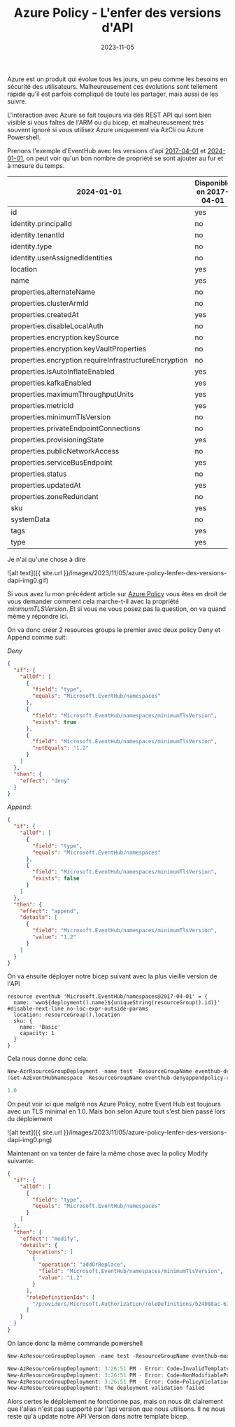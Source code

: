 ﻿---
layout: post
title: Azure Policy - L'enfer des versions d'API
date: 2023-11-05
categories: [ "Azure", "Policy" ]
comments_id: 184 
---

Azure est un produit qui évolue tous les jours, un peu comme les besoins en sécurité des utilisateurs. Malheureusement ces évolutions sont tellement rapide qu'il est parfois compliqué de toute les partager, mais aussi de les suivre.

L'interaction avec Azure se fait toujours via des REST API qui sont bien visible si vous faîtes de l'ARM ou du bicep, et malheureusement très souvent ignoré si vous utilisez Azure uniquement via AzCli ou Azure Powershell.

Prenons l'exemple d'EventHub avec les versions d'api [2017-04-01](https://learn.microsoft.com/en-us/rest/api/eventhub/namespaces/create-or-update?view=rest-eventhub-2017-04-01&tabs=HTTP#definitions&WT.mc_id=AZ-MVP-4039694) et [2024-01-01](https://learn.microsoft.com/en-us/rest/api/eventhub/namespaces/create-or-update?view=rest-eventhub-2024-01-01&tabs=HTTP#definitions&WT.mc_id=AZ-MVP-4039694), on peut voir qu'un bon nombre de propriété se sont ajouter au fur et à mesure du temps.

|2024-01-01|Disponible en 2017-04-01 |
|---|---|
|id|yes|
|identity.principalId|no|
|identity.tenantId|no|
|identity.type|no|
|identity.userAssignedIdentities|no|
|location|yes|
|name|yes|
|properties.alternateName|no|
|properties.clusterArmId|no|
|properties.createdAt|yes|
|properties.disableLocalAuth|no|
|properties.encryption.keySource|no|
|properties.encryption.keyVaultProperties|no|
|properties.encryption.requireInfrastructureEncryption|no|
|properties.isAutoInflateEnabled|yes|
|properties.kafkaEnabled|yes|
|properties.maximumThroughputUnits|yes|
|properties.metricId|yes|
|properties.minimumTlsVersion|no|
|properties.privateEndpointConnections|no|
|properties.provisioningState|yes|
|properties.publicNetworkAccess|no|
|properties.serviceBusEndpoint|yes|
|properties.status|no|
|properties.updatedAt|yes|
|properties.zoneRedundant|no|
|sku|yes|
|systemData|no|
|tags|yes|
|type|yes|

Je n'ai qu'une chose à dire

![alt text]({{ site.url }}/images/2023/11/05/azure-policy-lenfer-des-versions-dapi-img0.gif)

Si vous avez lu mon précédent article sur [Azure Policy](https://woivre.fr/blog/2023/10/azure-policy-un-outil-puissant-pour-votre-gouvernance-seulement-si-on-lutilise-bien) vous êtes en droit de vous demander comment cela marche-t-il avec la propriété *minimumTLSVersion*. Et si vous ne vous posez pas la question, on va quand même y répondre ici.

On va donc créer 2 resources groups le premier avec deux policy Deny et Append comme suit:

*Deny*

```json
{
  "if": {
    "allOf": [
      {
        "field": "type",
        "equals": "Microsoft.EventHub/namespaces"
      },
      {
        "field": "Microsoft.EventHub/namespaces/minimumTlsVersion",
        "exists": true
      },
      {
        "field": "Microsoft.EventHub/namespaces/minimumTlsVersion",
        "notEquals": "1.2"
      }
    ]
  },
  "then": {
    "effect": "deny"
  }
}
```

*Append*:

```json
{
  "if": {
    "allOf": [
      {
        "field": "type",
        "equals": "Microsoft.EventHub/namespaces"
      },
      {
        "field": "Microsoft.EventHub/namespaces/minimumTlsVersion",
        "exists": false
      }
    ]
  },
  "then": {
    "effect": "append",
    "details": [
      {
        "field": "Microsoft.EventHub/namespaces/minimumTlsVersion",
        "value": "1.2"
      }
    ]
  }
}
```

On va ensuite déployer notre bicep suivant avec la plus vieille version de l'API

```bicep
resource eventhub 'Microsoft.EventHub/namespaces@2017-04-01' = {
  name: 'wwo${deployment().name}${uniqueString(resourceGroup().id)}'
#disable-next-line no-loc-expr-outside-params
  location: resourceGroup().location
  sku: {
    name: 'Basic'
    capacity: 1
  }
}
```

Cela nous donne donc cela:

```powershell
New-AzrRsourceGroupDeployment -name test -ResourceGroupName eventhub-denyappendpolicy-rg -TemplateFile .\main.bicep | Out-Null
(Get-AzEventHubNamespace -ResourceGroupName eventhub-denyappendpolicy-rg).minimumTLSVersion

1.0
```

On peut voir ici que malgré nos Azure Policy, notre Event Hub est toujours avec un TLS minimal en 1.0.
Mais bon selon Azure tout s'est bien passé lors du déploiement

![alt text]({{ site.url }}/images/2023/11/05/azure-policy-lenfer-des-versions-dapi-img0.png)

Maintenant on va tenter de faire la même chose avec la policy Modify suivante:

```json
{
  "if": {
    "allOf": [
      {
        "field": "type",
        "equals": "Microsoft.EventHub/namespaces"
      }
    ]
  },
  "then": {
    "effect": "modify",
    "details": {
      "operations": [
        {
          "operation": "addOrReplace",
          "field": "Microsoft.EventHub/namespaces/minimumTlsVersion",
          "value": "1.2"
        }
      ],
      "roleDefinitionIds": [
        "/providers/Microsoft.Authorization/roleDefinitions/b24988ac-6180-42a0-ab88-20f7382dd24c"
      ]
    }
  }
}
```

On lance donc la même commande powershell

```powershell
New-AzResourceGroupDeploymen -name test -ResourceGroupName eventhub-modifypolicy-rg -TemplateFile .\main.bicep | Out-Null (Get-AzEventHubNamespace -ResourceGroupName eventhub-modifypolicy-rg).minimumTLSVersion

New-AzResourceGroupDeployment: 3:26:51 PM - Error: Code=InvalidTemplateDeployment; Message=The template deployment failed because of policy violation. Please see details for more information.
New-AzResourceGroupDeployment: 3:26:51 PM - Error: Code=NonModifiablePolicyAlias; Message=The aliases: 'Microsoft.EventHub/namespaces/minimumTlsVersion' are not modifiable in requests using API version: '2017-04-01'. This can happen in requests using API versions for which the aliases do not support the 'modify' effect, or support the 'modify' effect with a different token type.
New-AzResourceGroupDeployment: 3:26:51 PM - Error: Code=PolicyViolation; Message=Unable to apply 'modify' operation using the alias: 'Microsoft.EventHub/namespaces/minimumTlsVersion'. This alias is not modifiable in requests using API versions: '2021-11-01,2021-06-01-preview,2021-01-01-preview,2018-01-01-preview,2017-04-01,2015-08-01,2014-09-01'. See https://aka.ms/policy-modify-conflicts for details. Policies: '{"policyAssignment":{"name":"eventhub-modify-tls","id":"/subscriptions/9d854bbf-c6b3-4b03-a3de-cc4dc16cad0f/resourceGroups/eventhub-modifypolicy-rg/providers/Microsoft.Authorization/policyAssignments/9a2a2c2a500740c69c10bb47"},"policyDefinition":{"name":"eventhub-modify-tls","id":"/subscriptions/9d854bbf-c6b3-4b03-a3de-cc4dc16cad0f/providers/Microsoft.Authorization/policyDefinitions/9ea2d44b-9311-4896-8c2d-dd0cd7907e8f"}}'
New-AzResourceGroupDeployment: The deployment validation failed
```

Alors certes le déploiement ne fonctionne pas, mais on nous dit clairement que l'alias n'est pas supporté par l'api version que nous utilisons. Il ne nous reste qu'à update notre API Version dans notre template bicep.
